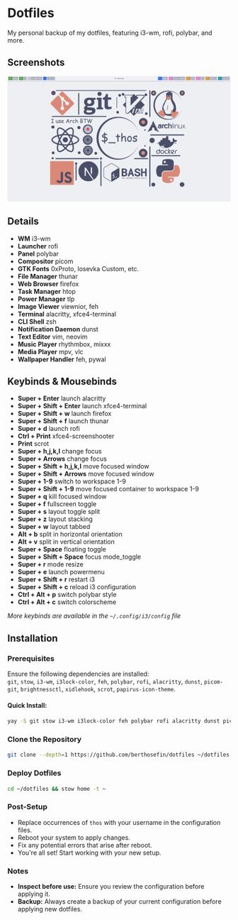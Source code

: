 # Dotfiles

My personal backup of my dotfiles, featuring i3-wm, rofi, polybar, and more.

## Screenshots

![preview](https://raw.githubusercontent.com/berthosefin/dotfiles/main/previews/Oc8yPyKWNR.gif)

## Details

- **WM** i3-wm
- **Launcher** rofi
- **Panel** polybar
- **Compositor** picom
- **GTK Fonts** 0xProto, Iosevka Custom, etc.
- **File Manager** thunar
- **Web Browser** firefox
- **Task Manager** htop
- **Power Manager** tlp
- **Image Viewer** viewnior, feh
- **Terminal** alacritty, xfce4-terminal
- **CLI Shell** zsh
- **Notification Daemon** dunst
- **Text Editor** vim, neovim
- **Music Player** rhythmbox, mixxx
- **Media Player** mpv, vlc
- **Wallpaper Handler** feh, pywal

## Keybinds & Mousebinds

- **Super + Enter** launch alacritty
- **Super + Shift + Enter** launch xfce4-terminal
- **Super + Shift + w** launch firefox
- **Super + Shift + f** launch thunar
- **Super + d** launch rofi
- **Ctrl + Print** xfce4-screenshooter
- **Print** scrot
- **Super + h,j,k,l** change focus
- **Super + Arrows** change focus
- **Super + Shift + h,j,k,l** move focused window
- **Super + Shift + Arrows** move focused window
- **Super + 1-9** switch to workspace 1-9
- **Super + Shift + 1-9** move focused container to workspace 1-9
- **Super + q** kill focused window
- **Super + f** fullscreen toggle
- **Super + s** layout toggle split
- **Super + z** layout stacking
- **Super + w** layout tabbed
- **Alt + b** split in horizontal orientation
- **Alt + v** split in vertical orientation
- **Super + Space** floating toggle
- **Super + Shift + Space** focus mode_toggle
- **Super + r** mode resize
- **Super + e** launch powermenu
- **Super + Shift + r** restart i3
- **Super + Shift + c** reload i3 configuration
- **Ctrl + Alt + p** switch polybar style
- **Ctrl + Alt + c** switch colorscheme

_More keybinds are available in the `~/.config/i3/config` file_

## Installation

### Prerequisites

Ensure the following dependencies are installed:  
`git`, `stow`, `i3-wm`, `i3lock-color`, `feh`, `polybar`, `rofi`, `alacritty`, `dunst`, `picom-git`, `brightnessctl`, `xidlehook`, `scrot`, `papirus-icon-theme`.

#### Quick Install:

```sh
yay -S git stow i3-wm i3lock-color feh polybar rofi alacritty dunst picom-git brightnessctl xidlehook scrot papirus-icon-theme
```

### Clone the Repository

```sh
git clone --depth=1 https://github.com/berthosefin/dotfiles ~/dotfiles
```

### Deploy Dotfiles

```sh
cd ~/dotfiles && stow home -t ~
```

### Post-Setup

- Replace occurrences of `thos` with your username in the configuration files.
- Reboot your system to apply changes.
- Fix any potential errors that arise after reboot.
- You're all set! Start working with your new setup.

### Notes

- **Inspect before use:** Ensure you review the configuration before applying it.
- **Backup:** Always create a backup of your current configuration before applying new dotfiles.
